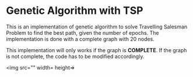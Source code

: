 # Genetic Algorithm with TSP

This is an implementation of genetic algorithm to solve Travelling Salesman Problem to find the best path, given the number of epochs. The implementation is done with a complete graph with 20 nodes.

This implementation will only works if the graph is **COMPLETE**. If the graph is not complete, the code has to be modified accordingly.

<img src="" width= height=></img>
